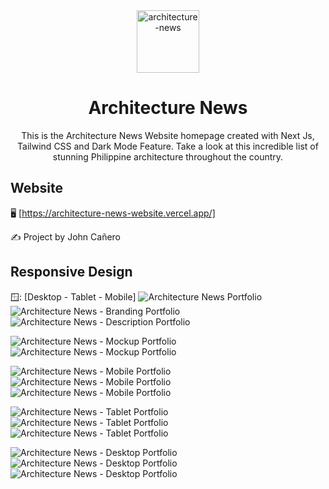 <!-- markdownlint-configure-file {
  "MD013": {
    "code_blocks": false,
    "tables": false
  },
  "MD033": false,
  "MD041": false
} -->

<div align="center">
  <a href="https://architecture-news-website.vercel.app/" target="_blank">
    <img alt="architecture-news" height="100" src="./public/images/Alogo3.png"/>
  </a>
</div>

<div align="center">

# Architecture News

This is the Architecture News Website homepage created with Next Js, Tailwind
CSS and Dark Mode Feature. Take a look at this incredible list of stunning
Philippine architecture throughout the country.

</div>

## Website

🖥️ [https://architecture-news-website.vercel.app/]

✍️ Project by John Cañero

## Responsive Design

🪟: [Desktop - Tablet - Mobile]
![Architecture News Portfolio](./public/images/responsive/architectureNewsPortfolio.jpg)
![Architecture News - Branding Portfolio](./public/images/responsive/architectureNews.jpg)
![Architecture News - Description Portfolio](./publicimages/responsive/architectureNewsInfo.jpg)

![Architecture News - Mockup Portfolio](./public/images/responsive/architectureNewsMockupLightMode.jpg)
![Architecture News - Mockup Portfolio](./public/images/responsive/architectureNewsMockupDarkMode.jpg)

![Architecture News - Mobile Portfolio](./public/images/responsive/architectureNewsMobileLightMode.jpg)
![Architecture News - Mobile Portfolio](./public/images/responsive/architectureNewsMobileDarkMode.jpg)
![Architecture News - Mobile Portfolio](./public/images/responsive/architectureNewsMobileMockup.jpg)

![Architecture News - Tablet Portfolio](./public/images/responsive/architectureNewsTabletLightMode.jpg)
![Architecture News - Tablet Portfolio](./public/images/responsive/architectureNewsTabletDarkMode.jpg)
![Architecture News - Tablet Portfolio](./public/images/responsive/architectureNewsTabletMockup.jpg)

![Architecture News - Desktop Portfolio](./public/images/responsive/architectureNewsDesktopLightMode.jpg)
![Architecture News - Desktop Portfolio](./public/images/responsive/architectureNewsDesktopDarkMode.jpg)
![Architecture News - Desktop Portfolio](./public/images/responsive/architectureNewsDesktopMockup.jpg)